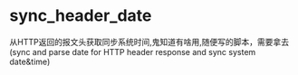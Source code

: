 # sync_header_date
从HTTP返回的报文头获取同步系统时间,鬼知道有啥用,随便写的脚本，需要拿去(sync and parse date for HTTP header response and sync system date&amp;time)
